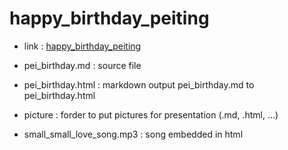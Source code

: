 # happy_birthday_peiting

- link : [happy_birthday_peiting]

- pei_birthday.md : source file

- pei_birthday.html : markdown output pei_birthday.md to pei_birthday.html

- picture : forder to put pictures for presentation (.md, .html, ...)

- small_small_love_song.mp3 : song embedded in html

[happy_birthday_peiting]: https://maxgalehsieh.github.io/happybirthdaypeiting2025/index.html